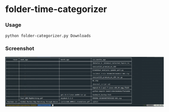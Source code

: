 # folder-time-categorizer


### Usage

```
python folder-categorizer.py Downloads
```


### Screenshot


![Image of Yaktocat](https://raw.githubusercontent.com/Paraboly/folder-time-categorizer/master/Screenshot%20from%202019-12-04%2014-50-15.png)
